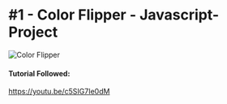 # #1 - Color Flipper - Javascript-Project

![Color Flipper](https://j.gifs.com/2xY17P.gif)



#### Tutorial Followed: 
<a href='https://youtu.be/c5SIG7Ie0dM'>https://youtu.be/c5SIG7Ie0dM</a>



